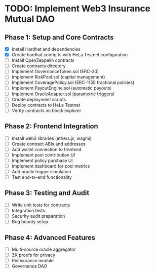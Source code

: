 # TODO: Implement Web3 Insurance Mutual DAO

## Phase 1: Setup and Core Contracts

- [x] Install Hardhat and dependencies
- [x] Create hardhat.config.ts with HeLa Testnet configuration
- [ ] Install OpenZeppelin contracts
- [ ] Create contracts directory
- [ ] Implement GovernanceToken.sol (ERC-20)
- [ ] Implement RiskPool.sol (capital management)
- [ ] Implement CoveragePolicy.sol (ERC-1155 fractional policies)
- [ ] Implement PayoutEngine.sol (automatic payouts)
- [ ] Implement OracleAdapter.sol (parametric triggers)
- [ ] Create deployment scripts
- [ ] Deploy contracts to HeLa Testnet
- [ ] Verify contracts on block explorer

## Phase 2: Frontend Integration

- [ ] Install web3 libraries (ethers.js, wagmi)
- [ ] Create contract ABIs and addresses
- [ ] Add wallet connection to frontend
- [ ] Implement pool contribution UI
- [ ] Implement policy purchase UI
- [ ] Implement dashboard for pool metrics
- [ ] Add oracle trigger simulation
- [ ] Test end-to-end functionality

## Phase 3: Testing and Audit

- [ ] Write unit tests for contracts
- [ ] Integration tests
- [ ] Security audit preparation
- [ ] Bug bounty setup

## Phase 4: Advanced Features

- [ ] Multi-source oracle aggregator
- [ ] ZK proofs for privacy
- [ ] Reinsurance module
- [ ] Governance DAO
